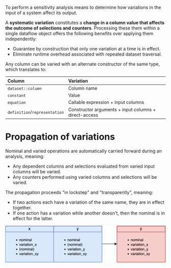 To perform a sensitivity analysis means to determine how variations in the input of a system affect its output.

A **systematic variation** constitutes a __change in a column value that affects the outcome of selections and counters__.
Processing these them within a single dataflow object offers the following benefits over applying them independently:

- Guarantee by construction that only one variation at a time is in effect.
- Eliminate runtime overhead associated with repeated dataset traversal.

Any column can be varied with an alternate constructor of the same type, which translates to:

| Column | Variation |
| :--- | :--- |
| `dataset::column` | Column name |
| `constant` | Value |
| `equation` | Callable expression + input columns |
| `definition`/`representation` | Constructor arguments + input columns + direct-access |

# Propagation of variations

Nominal and varied operations are automatically carried forward during an analysis, meaning:

- Any dependent columns and selections evaluated from varied input columns will be varied.
- Any counters performed using varied columns and selections will be varied.

The propagation proceeds "in lockstep" and "transparently", meaning:

- If two actions each have a variation of the same name, they are in effect together.
- If one action has a variation while another doesn't, then the nominal is in effect for the latter.

![variation](../../assets/variation.png)